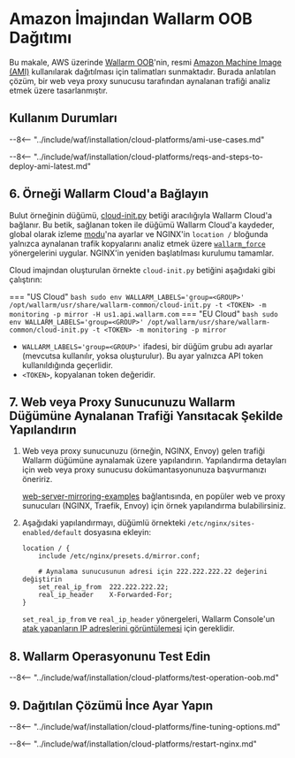 [link-ssh-keys]:            https://docs.aws.amazon.com/AWSEC2/latest/UserGuide/get-set-up-for-amazon-ec2.html#create-a-key-pair
[link-sg]:                  https://docs.aws.amazon.com/en_us/AWSEC2/latest/UserGuide/get-set-up-for-amazon-ec2.html#create-a-base-security-group
[link-launch-instance]:     https://docs.aws.amazon.com/AWSEC2/latest/UserGuide/EC2_GetStarted.html#ec2-launch-instance

[anchor1]:      #2-create-a-security-group
[anchor2]:      #1-create-a-pair-of-ssh-keys-in-aws

[img-create-sg]:                ../../../images/installation-ami/common/create_sg.png
[versioning-policy]:            ../../../updating-migrating/versioning-policy.md#version-list
[img-wl-console-users]:         ../../../images/check-user-no-2fa.png
[img-create-wallarm-node]:      ../../../images/user-guides/nodes/create-cloud-node.png
[deployment-platform-docs]:     ../../../installation/supported-deployment-options.md
[node-token]:                       ../../../quickstart/getting-started.md#deploy-the-wallarm-filtering-node
[api-token]:                        ../../../user-guides/settings/api-tokens.md
[wallarm-token-types]:              ../../../user-guides/nodes/nodes.md#api-and-node-tokens-for-node-creation
[platform]:                         ../../../installation/supported-deployment-options.md
[ptrav-attack-docs]:                ../../../attacks-vulns-list.md#path-traversal
[attacks-in-ui-image]:              ../../../images/admin-guides/test-attacks-quickstart.png
[wallarm-nginx-directives]:         ../../../admin-en/configure-parameters-en.md
[autoscaling-docs]:                 ../../../admin-en/installation-guides/amazon-cloud/autoscaling-overview.md
[real-ip-docs]:                     ../../../admin-en/using-proxy-or-balancer-en.md
[allocate-memory-docs]:             ../../../admin-en/configuration-guides/allocate-resources-for-node.md
[limiting-request-processing]:      ../../../user-guides/rules/configure-overlimit-res-detection.md
[logs-docs]:                        ../../../admin-en/configure-logging.md
[oob-advantages-limitations]:       ../overview.md#limitations
[wallarm-mode]:                     ../../../admin-en/configure-wallarm-mode.md
[wallarm-api-via-proxy]:            ../../../admin-en/configuration-guides/access-to-wallarm-api-via-proxy.md
[img-grouped-nodes]:                ../../../images/user-guides/nodes/grouped-nodes.png
[cloud-init-spec]:                  ../../cloud-platforms/cloud-init.md
[wallarm_force_directive]:          ../../../admin-en/configure-parameters-en.md#wallarm_force
[web-server-mirroring-examples]:    overview.md#configuration-examples-for-traffic-mirroring
[ip-lists-docs]:                    ../../../user-guides/ip-lists/overview.md
[api-spec-enforcement-docs]:        ../../../api-specification-enforcement/overview.md

# Amazon İmajından Wallarm OOB Dağıtımı

Bu makale, AWS üzerinde [Wallarm OOB](overview.md)'nin, resmi [Amazon Machine Image (AMI)](https://aws.amazon.com/marketplace/pp/B073VRFXSD) kullanılarak dağıtılması için talimatları sunmaktadır. Burada anlatılan çözüm, bir web veya proxy sunucusu tarafından aynalanan trafiği analiz etmek üzere tasarlanmıştır.

## Kullanım Durumları

--8<-- "../include/waf/installation/cloud-platforms/ami-use-cases.md"

--8<-- "../include/waf/installation/cloud-platforms/reqs-and-steps-to-deploy-ami-latest.md"

## 6. Örneği Wallarm Cloud'a Bağlayın

Bulut örneğinin düğümü, [cloud-init.py][cloud-init-spec] betiği aracılığıyla Wallarm Cloud'a bağlanır. Bu betik, sağlanan token ile düğümü Wallarm Cloud'a kaydeder, global olarak izleme [modu][wallarm-mode]'na ayarlar ve NGINX'in `location /` bloğunda yalnızca aynalanan trafik kopyalarını analiz etmek üzere [`wallarm_force`][wallarm_force_directive] yönergelerini uygular. NGINX'in yeniden başlatılması kurulumu tamamlar.

Cloud imajından oluşturulan örnekte `cloud-init.py` betiğini aşağıdaki gibi çalıştırın:

=== "US Cloud"
    ``` bash
    sudo env WALLARM_LABELS='group=<GROUP>' /opt/wallarm/usr/share/wallarm-common/cloud-init.py -t <TOKEN> -m monitoring -p mirror -H us1.api.wallarm.com
    ```
=== "EU Cloud"
    ``` bash
    sudo env WALLARM_LABELS='group=<GROUP>' /opt/wallarm/usr/share/wallarm-common/cloud-init.py -t <TOKEN> -m monitoring -p mirror
    ```

* `WALLARM_LABELS='group=<GROUP>'` ifadesi, bir düğüm grubu adı ayarlar (mevcutsa kullanılır, yoksa oluşturulur). Bu ayar yalnızca API token kullanıldığında geçerlidir.
* `<TOKEN>`, kopyalanan token değeridir.

## 7. Web veya Proxy Sunucunuzu Wallarm Düğümüne Aynalanan Trafiği Yansıtacak Şekilde Yapılandırın

1. Web veya proxy sunucunuzu (örneğin, NGINX, Envoy) gelen trafiği Wallarm düğümüne aynalamak üzere yapılandırın. Yapılandırma detayları için web veya proxy sunucusu dokümantasyonunuza başvurmanızı öneririz.

    [web-server-mirroring-examples] bağlantısında, en popüler web ve proxy sunucuları (NGINX, Traefik, Envoy) için örnek yapılandırma bulabilirsiniz.
1. Aşağıdaki yapılandırmayı, düğümlü örnekteki `/etc/nginx/sites-enabled/default` dosyasına ekleyin:

    ```
    location / {
        include /etc/nginx/presets.d/mirror.conf;
        
        # Aynalama sunucusunun adresi için 222.222.222.22 değerini değiştirin
        set_real_ip_from  222.222.222.22;
        real_ip_header    X-Forwarded-For;
    }
    ```

    `set_real_ip_from` ve `real_ip_header` yönergeleri, Wallarm Console'un [atak yapanların IP adreslerini görüntülemesi][real-ip-docs] için gereklidir.

## 8. Wallarm Operasyonunu Test Edin

--8<-- "../include/waf/installation/cloud-platforms/test-operation-oob.md"

## 9. Dağıtılan Çözümü İnce Ayar Yapın

--8<-- "../include/waf/installation/cloud-platforms/fine-tuning-options.md"

--8<-- "../include/waf/installation/cloud-platforms/restart-nginx.md"